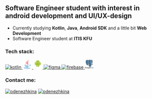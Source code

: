 ## Software Engineer student with interest in android development and UI/UX-design

+ Currently studying __Kotlin__, __Java__, __Android SDK__ and a little bit __Web Development__
+ Software Engineer student at __ITIS KFU__

[//]: # (<img src="https://github.com/Odenezhkina/odenezhkina/blob/main/animation.gif.mp4">)
### Tech stack:
<p> 
<a href="https://kotlinlang.org" target="_blank" rel="noreferrer"> <img src="https://www.vectorlogo.zone/logos/kotlinlang/kotlinlang-icon.svg" alt="kotlin" height="25"/> </a> 
<a href="https://www.java.com" target="_blank" rel="noreferrer"> <img src="https://raw.githubusercontent.com/devicons/devicon/master/icons/java/java-original.svg" alt="java" height="30"/> </a>
<a href="https://developer.android.com" target="_blank" rel="noreferrer"> 
<img src="https://raw.githubusercontent.com/devicons/devicon/master/icons/android/android-original-wordmark.svg" alt="android" height="30"/> </a> 
<a href="https://www.figma.com/" target="_blank" rel="noreferrer"> <img src="https://www.vectorlogo.zone/logos/figma/figma-icon.svg" alt="figma" height="30"/> </a>
<a href="https://firebase.google.com/" target="_blank" rel="noreferrer"> <img src="https://www.vectorlogo.zone/logos/firebase/firebase-icon.svg" alt="firebase" height="30"/> </a> 
<a href="https://www.postgresql.org" target="_blank" rel="noreferrer"> <img src="https://raw.githubusercontent.com/devicons/devicon/master/icons/postgresql/postgresql-original-wordmark.svg" alt="postgresql" height="30"/> </a> </p>


### Contact me:
<p>
<a href="https://t.me/odenezhkina" target="blank">
<img align="center" src="https://upload.wikimedia.org/wikipedia/commons/8/82/Telegram_logo.svg" alt="odenezhkina" height="30" width="40" /></a>

<a href="" target="blank">
<img align="center" src="https://upload.wikimedia.org/wikipedia/commons/f/f8/LinkedIn_icon_circle.svg" alt="odenezhkina" height="30" width="40" /></a>
</p>

